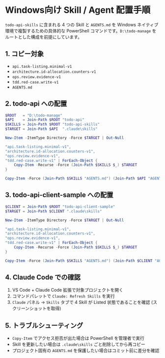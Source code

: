 # Windows向け Skill / Agent 配置手順

`todo-api-skills` に含まれる 4 つの Skill と `AGENTS.md` を Windows ネイティブ環境で複製するための具体的な PowerShell コマンドです。`D:\todo-manage` をルートとした構成を前提にしています。

## 1. コピー対象
- `api.task-listing.minimal-v1`
- `architecture.id-allocation.counters-v1`
- `ops.review.evidence-v1`
- `tdd.red-case.write-v1`
- `AGENTS.md`

## 2. todo-api への配置
```powershell
$ROOT   = "D:\todo-manage"
$API    = Join-Path $ROOT "todo-api"
$SKILLS = Join-Path $ROOT "todo-api-skills"
$TARGET = Join-Path $API  ".claude\skills"

New-Item -ItemType Directory -Force $TARGET | Out-Null

"api.task-listing.minimal-v1",
"architecture.id-allocation.counters-v1",
"ops.review.evidence-v1",
"tdd.red-case.write-v1" | ForEach-Object {
    Copy-Item -Recurse -Force (Join-Path $SKILLS $_) $TARGET
}

Copy-Item -Force (Join-Path $SKILLS "AGENTS.md") (Join-Path $API "AGENTS.md")
```

## 3. todo-api-client-sample への配置
```powershell
$CLIENT = Join-Path $ROOT "todo-api-client-sample"
$TARGET = Join-Path $CLIENT ".claude\skills"

New-Item -ItemType Directory -Force $TARGET | Out-Null

"api.task-listing.minimal-v1",
"architecture.id-allocation.counters-v1",
"ops.review.evidence-v1",
"tdd.red-case.write-v1" | ForEach-Object {
    Copy-Item -Recurse -Force (Join-Path $SKILLS $_) $TARGET
}

Copy-Item -Force (Join-Path $SKILLS "AGENTS.md") (Join-Path $CLIENT "AGENTS.md")
```

## 4. Claude Code での確認
1. VS Code + Claude Code 拡張で対象プロジェクトを開く
2. コマンドパレットで `Claude: Refresh Skills` を実行
3. `Claude` パネル → `Skills` タブで 4 Skill が Listed 状態であることを確認 (スクリーンショットを取得)

## 5. トラブルシューティング
- `Copy-Item` でアクセス拒否が出た場合は PowerShell を管理者で実行
- Skill を更新したい場合は `.claude\skills` ごと削除してから再コピー
- プロジェクト固有の `AGENTS.md` を保護したい場合はコミット前に差分を確認
